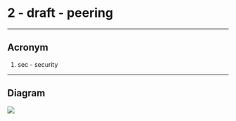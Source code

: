 # 2 - draft - peering

---

## Acronym
1. sec - security

---

## Diagram
[<img src="https://i.imgur.com/Vr6hmbC.png">](https://i.imgur.com/Vr6hmbC.png)
